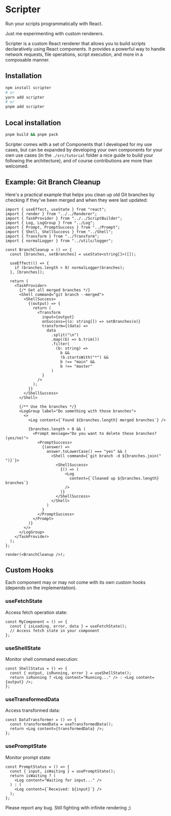 # Scripter

Run your scripts programmatically with React.

Just me experimenting with custom renderers.

Scripter is a custom React renderer that allows you to build scripts declaratively using React components. It provides a powerful way to handle network requests, file operations, script execution, and more in a composable manner.

## Installation

```bash
npm install scripter
# or
yarn add scripter
# or
pnpm add scripter
```

## Local installation

```bash
pnpm build && pnpm pack
```

Scripter comes with a set of Components that I developed for my use cases, but can be expanded by developing your own components for your own use cases (in the `./src/tutorial` folder a nice guide to build your following the architecture), and of course contributions are more than welcomed.

## Example: Git Branch Cleanup

Here's a practical example that helps you clean up old Git branches by checking if they've been merged and when they were last updated:

```tsx
import { useEffect, useState } from "react";
import { render } from "../../Renderer";
import { TaskProvider } from "../../ScriptBuilder";
import { Log, LogGroup } from "../Log";
import { Prompt, PromptSuccess } from "../Prompt";
import { Shell, ShellSuccess } from "../Shell";
import { Transform } from "../Transform";
import { normalLogger } from "../utils/logger";

const BranchCleanup = () => {
  const [branches, setBranches] = useState<string[]>([]);

  useEffect(() => {
    if (branches.length > 0) normalLogger(branches);
  }, [branches]);

  return (
    <TaskProvider>
      {/* Get all merged branches */}
      <Shell command="git branch --merged">
        <ShellSuccess>
          {(output) => {
            return (
              <Transform
                input={output}
                onSuccess={(o: string[]) => setBranches(o)}
                transform={(data) =>
                  data
                    .split("\n")
                    .map((b) => b.trim())
                    .filter(
                      (b: string) =>
                        b &&
                        !b.startsWith("*") &&
                        b !== "main" &&
                        b !== "master"
                    )
                }
              />
            );
          }}
        </ShellSuccess>
      </Shell>

      {/** Use the branches */}
      <LogGroup label="Do something with those branches">
        <>
          <Log content={`Found ${branches.length} merged branches`} />

          {branches.length > 0 && (
            <Prompt message="Do you want to delete these branches? (yes/no)">
              <PromptSuccess>
                {(answer) =>
                  answer.toLowerCase() === "yes" && (
                    <Shell command={`git branch -d ${branches.join(" ")}`}>
                      <ShellSuccess>
                        {() => (
                          <Log
                            content={`Cleaned up ${branches.length} branches`}
                          />
                        )}
                      </ShellSuccess>
                    </Shell>
                  )
                }
              </PromptSuccess>
            </Prompt>
          )}
        </>
      </LogGroup>
    </TaskProvider>
  );
};

render(<BranchCleanup />);
```

## Custom Hooks

Each component may or may not come with its own custom hooks (depends on the implementation).

### useFetchState

Access fetch operation state:

```tsx
const MyComponent = () => {
  const { isLoading, error, data } = useFetchState();
  // Access fetch state in your component
};
```

### useShellState

Monitor shell command execution:

```tsx
const ShellStatus = () => {
  const { output, isRunning, error } = useShellState();
  return isRunning ? <Log content="Running..." /> : <Log content={output} />;
};
```

### useTransformedData

Access transformed data:

```tsx
const DataTransformer = () => {
  const transformedData = useTransformedData();
  return <Log content={transformedData} />;
};
```

### usePromptState

Monitor prompt state:

```tsx
const PromptStatus = () => {
  const { input, isWaiting } = usePromptState();
  return isWaiting ? (
    <Log content="Waiting for input..." />
  ) : (
    <Log content={`Received: ${input}`} />
  );
};
```

Please report any bug. Still fighting with infinite rendering ;)